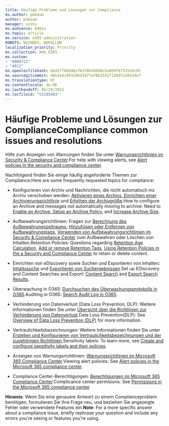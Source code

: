 ```yaml
---
title: Häufige Probleme und Lösungen zur Compliance
ms.author: pebaum
author: pebaum
manager: scotv
ms.audience: Admin
ms.topic: article
ms.service: o365-administration
ROBOTS: NOINDEX, NOFOLLOW
localization_priority: Priority
ms.collection: Adm_O365
ms.custom:
- "9000722"
- "4812"
ms.openlocfilehash: b6d2ff60548cfb578b30890cba069f67515e9c05
ms.sourcegitcommit: d6b1e4c843206d1977af861542f139d7a5042de7
ms.translationtype: HT
ms.contentlocale: de-DE
ms.lasthandoff: 06/29/2021
ms.locfileid: "53195483"
---
```

# <a name="compliance-common-issues-and-resolutions"></a><span data-ttu-id="4b191-102">Häufige Probleme und Lösungen zur Compliance</span><span class="sxs-lookup"><span data-stu-id="4b191-102">Compliance common issues and resolutions</span></span>

<span data-ttu-id="4b191-103">Hilfe zum Anzeigen von Warnungen finden Sie unter [Warnungsrichtlinien im Security & Compliance Center](/microsoft-365/compliance/alert-policies).</span><span class="sxs-lookup"><span data-stu-id="4b191-103">For help with viewing alerts, see [Alert policies in the security and compliance center](/microsoft-365/compliance/alert-policies).</span></span>

<span data-ttu-id="4b191-104">Nachfolgend finden Sie einige häufig angeforderte Themen zur Compliance:</span><span class="sxs-lookup"><span data-stu-id="4b191-104">Here are some frequently requested topics for compliance:</span></span>

- <span data-ttu-id="4b191-105">Konfigurieren von Archiv und Nachrichten, die nicht automatisch ins Archiv verschoben werden: [Aktivieren eines Archivs, Einrichten einer Archivierungsrichtlinie](/microsoft-365/compliance/set-up-an-archive-and-deletion-policy-for-mailboxes) und [Erhöhen der Archivgröße](/microsoft-365/compliance/enable-unlimited-archiving).</span><span class="sxs-lookup"><span data-stu-id="4b191-105">How to configure an Archive and messages not automatically moving to archive: Need to [Enable an Archive, Setup an Archive Policy](/microsoft-365/compliance/set-up-an-archive-and-deletion-policy-for-mailboxes), and [Increase Archive Size](/microsoft-365/compliance/enable-unlimited-archiving).</span></span>

- <span data-ttu-id="4b191-106">Aufbewahrungsrichtlinien: Fragen zur [Berechnung des Aufbewahrungszeitraums](/exchange/security-and-compliance/messaging-records-management/retention-age), [Hinzufügen oder Entfernen von Aufbewahrungstags](/exchange/security-and-compliance/messaging-records-management/add-or-remove-retention-tags), [Verwenden von Aufbewahrungsrichtlinien im Security & Compliance Center](/exchange/security-and-compliance/messaging-records-management/create-a-retention-policy) zum Aufbewahren oder Löschen von Inhalten.</span><span class="sxs-lookup"><span data-stu-id="4b191-106">Retention Policies: Questions regarding [Retention Age Calculation](/exchange/security-and-compliance/messaging-records-management/retention-age), [Add or remove Retention Tags](/exchange/security-and-compliance/messaging-records-management/add-or-remove-retention-tags), [Using Retention Policies in the a Security and Compliance Center](/exchange/security-and-compliance/messaging-records-management/create-a-retention-policy) to retain or delete content.</span></span>

- <span data-ttu-id="4b191-107">Einrichten von eDiscovery sowie Suchen und Exportieren von Inhalten: [Inhaltssuche](/microsoft-365/compliance/content-search) und [Exportieren von Suchergebnissen](/microsoft-365/compliance/export-search-results).</span><span class="sxs-lookup"><span data-stu-id="4b191-107">Set up EDiscovery and Content Searches and Export: [Content Search](/microsoft-365/compliance/content-search) and [Export Search Results](/microsoft-365/compliance/export-search-results).</span></span>

- <span data-ttu-id="4b191-108">Überwachung in O365: [Durchsuchen des Überwachungsprotokolls in O365](/microsoft-365/compliance/search-the-audit-log-in-security-and-compliance).</span><span class="sxs-lookup"><span data-stu-id="4b191-108">Auditing in O365: [Search Audit Log in O365](/microsoft-365/compliance/search-the-audit-log-in-security-and-compliance).</span></span>

- <span data-ttu-id="4b191-109">Verhinderung von Datenverlust (Data Loss Prevention, DLP): Weitere Informationen finden Sie unter [Übersicht über die Richtlinien zur Verhinderung von Datenverlust](/microsoft-365/compliance/data-loss-prevention-policies).</span><span class="sxs-lookup"><span data-stu-id="4b191-109">Data Loss Prevention(DLP): See [Overview of Data Loss Prevention (DLP)](/microsoft-365/compliance/data-loss-prevention-policies) for more information.</span></span>
 
- <span data-ttu-id="4b191-110">Vertraulichkeitsbezeichnungen: Weitere Informationen finden Sie unter [Erstellen und Konfigurieren von Vertraulichkeitsbezeichnungen und der zugehörigen Richtlinien](/microsoft-365/compliance/create-sensitivity-labels).</span><span class="sxs-lookup"><span data-stu-id="4b191-110">Sensitivity labels: To learn more, see [Create and configure sensitivity labels and their policies](/microsoft-365/compliance/create-sensitivity-labels).</span></span>

- <span data-ttu-id="4b191-111">Anzeigen von Warnungsrichtlinien: [Warnungsrichtlinien im Microsoft 365 Compliance Center](/microsoft-365/compliance/alert-policies).</span><span class="sxs-lookup"><span data-stu-id="4b191-111">Viewing alert policies: See [Alert policies in the Microsoft 365 compliance center](/microsoft-365/compliance/alert-policies).</span></span>

- <span data-ttu-id="4b191-112">Compliance Center-Berechtigungen: [Berechtigungen im Microsoft 365 Compliance Center](/microsoft-365/compliance/microsoft-365-compliance-center-permissions).</span><span class="sxs-lookup"><span data-stu-id="4b191-112">Complicance center permisions: See [Permissions in the Microsoft 365 compliance center](/microsoft-365/compliance/microsoft-365-compliance-center-permissions).</span></span>

<span data-ttu-id="4b191-113">**Hinweis**: Wenn Sie eine genauere Antwort zu einem Complienceproblem benötigen, formulieren Sie Ihre Frage neu, und beziehen Sie angezeigte Fehler oder verwendete Features ein.</span><span class="sxs-lookup"><span data-stu-id="4b191-113">**Note**: For a more specific answer about a compliance issue, briefly rephrase your question and include any errors you're seeing or features you're using.</span></span>
